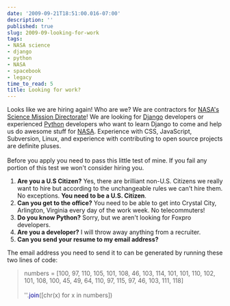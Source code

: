 ```yaml
---
date: '2009-09-21T18:51:00.016-07:00'
description: ''
published: true
slug: 2009-09-looking-for-work
tags:
- NASA science
- django
- python
- NASA
- spacebook
- legacy
time_to_read: 5
title: Looking for work?
---
```


Looks like we are hiring again! Who are we? We are contractors for <a href="http://nasascience.nasa.gov/">NASA's Science Mission Directorate</a>! We are looking for <a href="http://djangoproject.com/">Django</a> developers or experienced <a href="http://python.org/">Python</a> developers who want to learn Django to come and help us do awesome stuff for <a href="http://www.nasa.gov">NASA</a>. Experience with CSS, JavaScript, Subversion, Linux, and experience with contributing to open source projects are definite pluses.<br /><br />Before you apply you need to pass this little test of mine. If you fail any portion of this test we won't consider hiring you.<br /><ol><li><span style="font-weight: bold;">Are you a U.S Citizen?</span> Yes, there are brilliant non-U.S. Citizens we really want to hire but according to the unchangeable rules we can't hire them. No exceptions. <span style="font-weight: bold;">You need to be a U.S. Citizen</span>.</li><li><span style="font-weight: bold;">Can you get to the office?</span> You need to be able to get into Crystal City, Arlington, Virginia every day of the work week. No telecommuters!</li><li><span style="font-weight: bold;">Do you know Python?</span> Sorry, but we aren't looking for Foxpro developers.<br /></li><li><span style="font-weight: bold;">Are you a developer?</span> I will throw away anything from a recruiter.</li><li><span style="font-weight: bold;">Can you send your resume to my email address?</span> </li></ol>The email address you need to send it to can be generated by running these two lines of code:<br /><blockquote>numbers = [100, 97, 110, 105, 101, 108, 46, 103, 114, 101, 101, 110, 102, 101, 108, 100, 45, 49, 64, 110, 97, 115, 97, 46, 103, 111, 118]<br /><br />''.<span style="color: rgb(0, 0, 153);">join</span>([chr(x) for x in numbers])</blockquote>